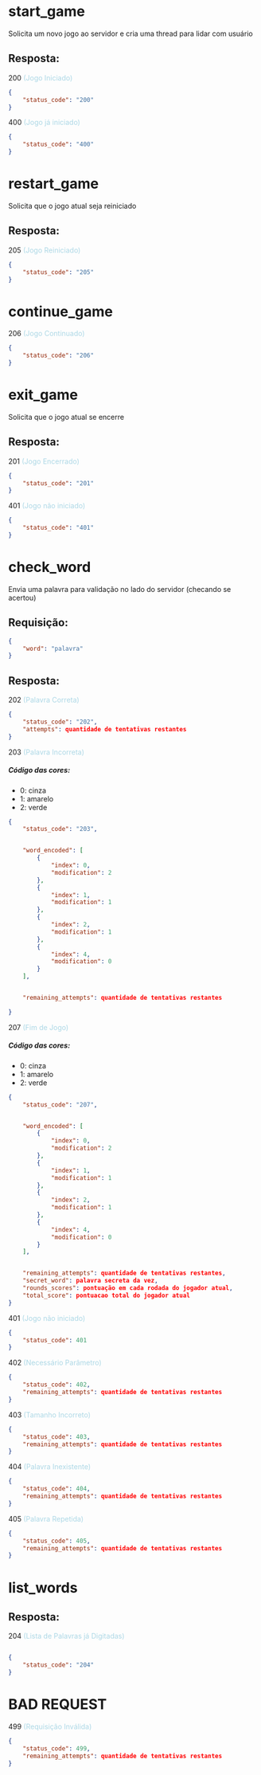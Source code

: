 # start_game
Solicita um novo jogo ao servidor e cria uma thread para lidar com usuário

## Resposta:
200 <span style="color:lightblue"> (Jogo Iniciado) </span>
```json
{
    "status_code": "200"
}
```

400  <span style="color:lightblue"> (Jogo já iniciado) </span>
```json
{
    "status_code": "400"
}
```

# restart_game
Solicita que o jogo atual seja reiniciado

## Resposta:
205 <span style="color:lightblue"> (Jogo Reiniciado) </span>

```json
{
    "status_code": "205"
}
```
# continue_game

206 <span style="color:lightblue"> (Jogo Continuado) </span>
```json
{
    "status_code": "206"
}
```

# exit_game
Solicita que o jogo atual se encerre

## Resposta:
201 <span style="color:lightblue"> (Jogo Encerrado) </span>
```json
{
    "status_code": "201"
}
```

401  <span style="color:lightblue"> (Jogo não iniciado) </span>
```json
{
    "status_code": "401"
}
```


# check_word
Envia uma palavra para validação no lado do servidor (checando se acertou)

## Requisição:
```json
{
    "word": "palavra"
}
```

## Resposta:
202 <span style="color:lightblue"> (Palavra Correta) </span>
```json
{
    "status_code": "202",
    "attempts": quantidade de tentativas restantes
}
```

203 <span style="color:lightblue"> (Palavra Incorreta) </span>

##### Código das cores:
 - 0: cinza 
 - 1: amarelo
 - 2: verde

```json
{
    "status_code": "203",


    "word_encoded": [
        {
            "index": 0,
            "modification": 2
        },
        {
            "index": 1,
            "modification": 1
        },
        {
            "index": 2,
            "modification": 1 
        },
        {
            "index": 4,
            "modification": 0
        }
    ],


    "remaining_attempts": quantidade de tentativas restantes

}
```

207 <span style="color:lightblue"> (Fim de Jogo) </span>

##### Código das cores:
 - 0: cinza 
 - 1: amarelo
 - 2: verde

```json
{
    "status_code": "207",


    "word_encoded": [
        {
            "index": 0,
            "modification": 2
        },
        {
            "index": 1,
            "modification": 1
        },
        {
            "index": 2,
            "modification": 1 
        },
        {
            "index": 4,
            "modification": 0
        }
    ],


    "remaining_attempts": quantidade de tentativas restantes,
    "secret_word": palavra secreta da vez,
    "rounds_scores": pontuação em cada rodada do jogador atual,
    "total_score": pontuacao total do jogador atual
}
```

401  <span style="color:lightblue"> (Jogo não iniciado) </span>
```json
{
    "status_code": 401 
}
```

402 <span style="color:lightblue"> (Necessário Parâmetro) </span>
```json
{
    "status_code": 402, 
    "remaining_attempts": quantidade de tentativas restantes
}
```

403  <span style="color:lightblue"> (Tamanho Incorreto) </span>
```json
{
    "status_code": 403,
    "remaining_attempts": quantidade de tentativas restantes
}
```

404  <span style="color:lightblue"> (Palavra Inexistente) </span>
```json
{
    "status_code": 404, 
    "remaining_attempts": quantidade de tentativas restantes
}
```

405  <span style="color:lightblue"> (Palavra Repetida) </span>
```json
{
    "status_code": 405, 
    "remaining_attempts": quantidade de tentativas restantes
}
```

# list_words

## Resposta:

204 <span style="color:lightblue"> (Lista de Palavras já Digitadas) </span>

```json

{
    "status_code": "204" 
}

```

# BAD REQUEST

499  <span style="color:lightblue"> (Requisição Inválida) </span>
```json
{
    "status_code": 499, 
    "remaining_attempts": quantidade de tentativas restantes
}
```